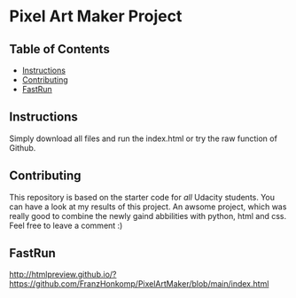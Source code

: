 # Pixel Art Maker Project

## Table of Contents

* [Instructions](#instructions)
* [Contributing](#contributing)
* [FastRun](#fastrun)

## Instructions

Simply download all files and run the index.html or try the raw function of Github.

## Contributing

This repository is based on the starter code for _all_ Udacity students. You can have a look at my results of this project.
An awsome project, which was really good to combine the newly gaind abbilities with python, html and css.
Feel free to leave a comment :)

## FastRun
http://htmlpreview.github.io/?https://github.com/FranzHonkomp/PixelArtMaker/blob/main/index.html

